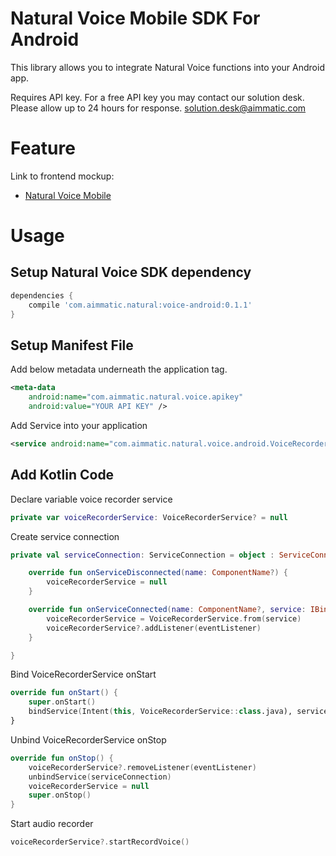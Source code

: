 # Natural Voice Mobile SDK For Android #

This library allows you to integrate Natural Voice functions into your Android app.

Requires API key. For a free API key you may contact our solution desk. Please allow up to 24 hours for response.
solution.desk@aimmatic.com

# Feature #

Link to frontend mockup:
- [Natural Voice Mobile](http://www.aimmatic.com/natural-voice.html)

# Usage #

## Setup Natural Voice SDK dependency ##

```gradle
dependencies {
    compile 'com.aimmatic.natural:voice-android:0.1.1'
}
```

## Setup Manifest File ##

Add below metadata underneath the application tag.

```xml
<meta-data
    android:name="com.aimmatic.natural.voice.apikey"
    android:value="YOUR API KEY" />
```

Add Service into your application

```xml
<service android:name="com.aimmatic.natural.voice.android.VoiceRecorderService" />
```

## Add Kotlin Code ##

Declare variable voice recorder service

```kotlin
private var voiceRecorderService: VoiceRecorderService? = null
```

Create service connection

```kotlin
private val serviceConnection: ServiceConnection = object : ServiceConnection {

    override fun onServiceDisconnected(name: ComponentName?) {
        voiceRecorderService = null
    }

    override fun onServiceConnected(name: ComponentName?, service: IBinder?) {
        voiceRecorderService = VoiceRecorderService.from(service)
        voiceRecorderService?.addListener(eventListener)
    }

}
```

Bind VoiceRecorderService onStart

```kotlin
override fun onStart() {
    super.onStart()
    bindService(Intent(this, VoiceRecorderService::class.java), serviceConnection, Context.BIND_AUTO_CREATE)
}
```

Unbind VoiceRecorderService onStop

```kotlin
override fun onStop() {
    voiceRecorderService?.removeListener(eventListener)
    unbindService(serviceConnection)
    voiceRecorderService = null
    super.onStop()
}
```

Start audio recorder

```kotlin
voiceRecorderService?.startRecordVoice()
```
